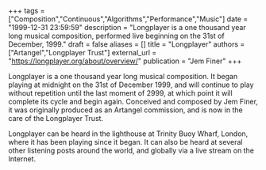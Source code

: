 +++
tags = ["Composition","Continuous","Algorithms","Performance","Music"]
date = "1999-12-31 23:59:59"
description = "Longplayer is a one thousand year long musical composition, performed live beginning on the 31st of December, 1999."
draft = false
aliases = []
title = "Longplayer"
authors = ["Artangel","Longplayer Trust"]
external_url = "https://longplayer.org/about/overview/"
publication = "Jem Finer"
+++

Longplayer is a one thousand year long musical composition. It began playing at midnight on the 31st of December 1999, and will continue to play without repetition until the last moment of 2999, at which point it will complete its cycle and begin again. Conceived and composed by Jem Finer, it was originally produced as an Artangel commission, and is now in the care of the Longplayer Trust.<p/>Longplayer can be heard in the lighthouse at Trinity Buoy Wharf, London, where it has been playing since it began. It can also be heard at several other listening posts around the world, and globally via a live stream on the Internet.
